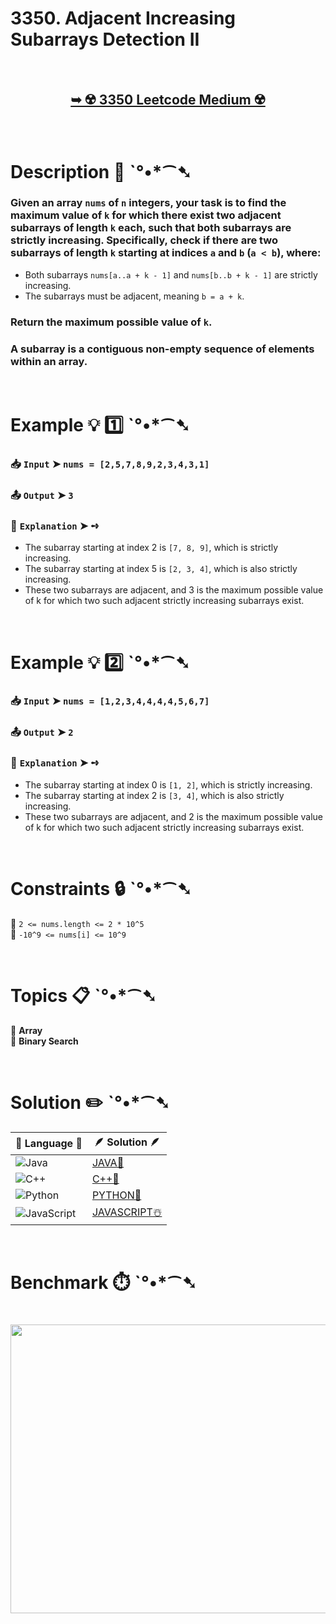 # 3350. Adjacent Increasing Subarrays Detection II

</br>

<h2 align="center"> 

<a href="https://leetcode.com/problems/smallest-missing-non-negative-integer-after-operations/?envType=daily-question&envId=2025-10-15"><strong>➥ ☢️ 3350 Leetcode Medium ☢️ </strong></a>
</h2>

</br>

# Description 📜 ˋ°•*⁀➷

### Given an array `nums` of `n` integers, your task is to find the maximum value of `k` for which there exist two adjacent subarrays of length `k` each, such that both subarrays are strictly increasing. Specifically, check if there are two subarrays of length `k` starting at indices `a` and `b` (`a < b`), where:

- Both subarrays `nums[a..a + k - 1]` and `nums[b..b + k - 1]` are strictly increasing.
- The subarrays must be adjacent, meaning `b = a + k`.

### Return the maximum possible value of `k`.

### A subarray is a contiguous non-empty sequence of elements within an array.

</br>

# Example 💡 1️⃣ ˋ°•*⁀➷

  ### 📥 `Input`  ➤ `nums = [2,5,7,8,9,2,3,4,3,1]`

  ### 📤 `Output`  ➤ `3`

  ### 🔦 `Explanation`  ➤ ➺

  - The subarray starting at index 2 is `[7, 8, 9]`, which is strictly increasing.
  - The subarray starting at index 5 is `[2, 3, 4]`, which is also strictly increasing.
  - These two subarrays are adjacent, and 3 is the maximum possible value of k for which two such adjacent strictly increasing subarrays exist.

</br>

# Example 💡 2️⃣ ˋ°•*⁀➷

  ### 📥 `Input`  ➤ `nums = [1,2,3,4,4,4,4,5,6,7]`

  ### 📤 `Output`  ➤ `2`

  ### 🔦 `Explanation`  ➤ ➺

  - The subarray starting at index 0 is `[1, 2]`, which is strictly increasing.
  - The subarray starting at index 2 is `[3, 4]`, which is also strictly increasing.
  - These two subarrays are adjacent, and 2 is the maximum possible value of k for which two such adjacent strictly increasing subarrays exist.

</br>

# Constraints 🔒 ˋ°•*⁀➷

🔹 `2 <= nums.length <= 2 * 10^5` </br>
🔹 `-10^9 <= nums[i] <= 10^9` </br>

</br>

# Topics 📋 ˋ°•*⁀➷

🔸 **Array** </br>
🔸 **Binary Search** </br>

</br>

# Solution ✏️ ˋ°•*⁀➷

| 📒 Language 📒  | 🪶 Solution 🪶 |
| ------------- | ------------- |
|  ![Java](https://img.shields.io/badge/java-%23ED8B00.svg?style=for-the-badge&logo=openjdk&logoColor=white)  | [JAVA🍁](https://github.com/Prakhar-002/LEETCODE/blob/main/%F0%9F%8D%84%20Daily%20Challenge%202025%20%F0%9F%8D%B3/%F0%9F%94%AC%20Examine%20Thoroughly%20%F0%9F%A7%AC/10%20Oct%20%F0%9F%9B%95/15%20-%2010%20-%202025%20---%203350.%20Adjacent%20Increasing%20Subarrays%20Detection%20II%20%E2%98%83%EF%B8%8F%20%F0%9F%8D%81%20%F0%9F%8D%B0%20%F0%9F%8E%B2/%F0%9F%8D%81JAVA%20-%203350.%20Adjacent%20Increasing%20Subarrays%20Detection%20II.java) |
|  ![C++](https://img.shields.io/badge/c++-%2300599C.svg?style=for-the-badge&logo=c%2B%2B&logoColor=white)  | [C++🎲](https://github.com/Prakhar-002/LEETCODE/blob/main/%F0%9F%8D%84%20Daily%20Challenge%202025%20%F0%9F%8D%B3/%F0%9F%94%AC%20Examine%20Thoroughly%20%F0%9F%A7%AC/10%20Oct%20%F0%9F%9B%95/15%20-%2010%20-%202025%20---%203350.%20Adjacent%20Increasing%20Subarrays%20Detection%20II%20%E2%98%83%EF%B8%8F%20%F0%9F%8D%81%20%F0%9F%8D%B0%20%F0%9F%8E%B2/%F0%9F%8E%B2CPP%20-%203350.%20Adjacent%20Increasing%20Subarrays%20Detection%20II.cpp)  |
|  ![Python](https://img.shields.io/badge/python-3670A0?style=for-the-badge&logo=python&logoColor=ffdd54)    | [PYTHON🍰](https://github.com/Prakhar-002/LEETCODE/blob/main/%F0%9F%8D%84%20Daily%20Challenge%202025%20%F0%9F%8D%B3/%F0%9F%94%AC%20Examine%20Thoroughly%20%F0%9F%A7%AC/10%20Oct%20%F0%9F%9B%95/15%20-%2010%20-%202025%20---%203350.%20Adjacent%20Increasing%20Subarrays%20Detection%20II%20%E2%98%83%EF%B8%8F%20%F0%9F%8D%81%20%F0%9F%8D%B0%20%F0%9F%8E%B2/%F0%9F%8D%B0PYTHON%20-%203350.%20Adjacent%20Increasing%20Subarrays%20Detection%20II.py) |
| ![JavaScript](https://img.shields.io/badge/javascript-%23323330.svg?style=for-the-badge&logo=javascript&logoColor=%23F7DF1E)   | [JAVASCRIPT☃️](https://github.com/Prakhar-002/LEETCODE/blob/main/%F0%9F%8D%84%20Daily%20Challenge%202025%20%F0%9F%8D%B3/%F0%9F%94%AC%20Examine%20Thoroughly%20%F0%9F%A7%AC/10%20Oct%20%F0%9F%9B%95/15%20-%2010%20-%202025%20---%203350.%20Adjacent%20Increasing%20Subarrays%20Detection%20II%20%E2%98%83%EF%B8%8F%20%F0%9F%8D%81%20%F0%9F%8D%B0%20%F0%9F%8E%B2/%E2%98%83%EF%B8%8FJAVASCRIPT%20-%203350.%20Adjacent%20Increasing%20Subarrays%20Detection%20II.js) |

</br>

# Benchmark ⏱️ ˋ°•*⁀➷

<h1  align="center" >

<img src ="https://github.com/user-attachments/assets/12370f44-01dd-44ce-a0c2-70e33f558d75" width = "700px" height="462px" />

</h1>
